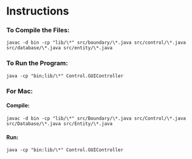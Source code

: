 # Instructions

### To Compile the Files:
`javac -d bin -cp "lib/\*" src/boundary/\*.java src/control/\*.java src/database/\*.java src/entity/\*.java`

### To Run the Program:
`java -cp "bin;lib/\*" Control.GUIController`

### For Mac:
#### Compile:
`javac -d bin -cp "lib/\*" src/Boundary/\*.java src/Control/\*.java src/Database/\*.java src/Entity/\*.java`

#### Run:
`java -cp "bin:lib/\*" Control.GUIController`
